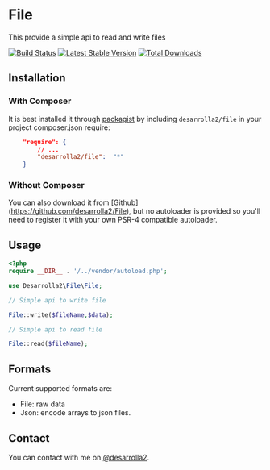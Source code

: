 # File

This provide a simple api to read and write files

[![Build Status](https://secure.travis-ci.org/desarrolla2/File.png)](http://travis-ci.org/desarrolla2/File) [![Latest Stable Version](https://poser.pugx.org/desarrolla2/file/v/stable.png)](https://packagist.org/packages/desarrolla2/file) [![Total Downloads](https://poser.pugx.org/desarrolla2/file/downloads.png)](https://packagist.org/packages/desarrolla2/file)

## Installation

### With Composer

It is best installed it through [packagist](http://packagist.org/packages/desarrolla2/file) 
by including `desarrolla2/file` in your project composer.json require:

``` json
    "require": {
        // ...
        "desarrolla2/file":  "*"
    }
```

### Without Composer

You can also download it from [Github] (https://github.com/desarrolla2/File),  but no autoloader is provided so 
you'll need to register it with your own PSR-4  compatible autoloader.

## Usage
   
``` php   
<?php
require __DIR__ . '/../vendor/autoload.php';

use Desarrolla2\File\File;

// Simple api to write file

File::write($fileName,$data);

// Simple api to read file

File::read($fileName);

```

## Formats

Current supported formats are:

- File: raw data
- Json: encode arrays to json files.

## Contact

You can contact with me on [@desarrolla2](https://twitter.com/desarrolla2).